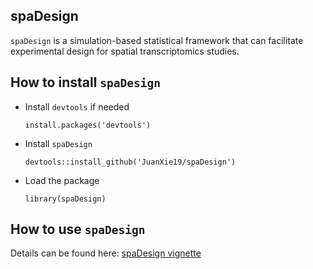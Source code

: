## spaDesign

 `spaDesign` is a simulation-based statistical framework that can facilitate experimental design for spatial transcriptomics studies.
 
 ## How to install `spaDesign`
 - Install `devtools` if needed
   ```
   install.packages('devtools')
   ```
 - Install `spaDesign`
   ```
   devtools::install_github('JuanXie19/spaDesign')
   ```
 - Load the package
   ```
   library(spaDesign)
   ```

## How to use `spaDesign`

Details can be found here: [spaDesign vignette](https://htmlpreview.github.io/?https://github.com/JuanXie19/package-vignettes/blob/main/spaDesign_vignette.html)



 
